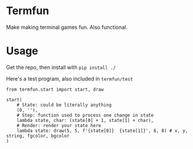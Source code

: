 # Termfun

Make making terminal games fun. Also functional.

# Usage

Get the repo, then install with `pip install ./`

Here's a test program, also included in `termfun/test`

```
from termfun.start import start, draw

start(
    # State: could be literally anything
    (0, ''),
    # Step: function used to process one change in state
    lambda state, char: (state[0] + 1, state[1] + char),
    # Render: render your state here
    lambda state: draw(5, 5, f'{state[0]}  {state[1]}', 6, 8) # x, y, string, fgcolor, bgcolor
)
```
